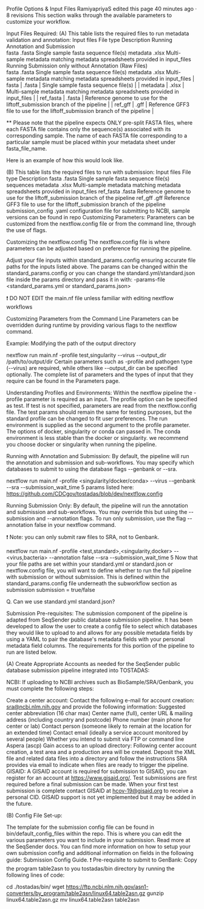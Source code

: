 Profile Options & Input Files
RamiyapriyaS edited this page 40 minutes ago · 8 revisions
This section walks through the available parameters to customize your workflow.

Input Files Required:
(A) This table lists the required files to run metadata validation and annotation:
Input files	File type	Description
Running Annotation and Submission		
fasta	.fasta	Single sample fasta sequence file(s)
metadata	.xlsx	Multi-sample metadata matching metadata spreadsheets provided in input_files
Running Submission only without Annotation (Raw Files)		
fasta	.fasta	Single sample fasta sequence file(s)
metadata	.xlsx	Multi-sample metadata matching metadata spreadsheets provided in input_files
| fasta | .fasta | Single sample fasta sequence file(s) | | metadata | .xlsx | Multi-sample metadata matching metadata spreadsheets provided in input_files | | ref_fasta | .fasta | Reference genome to use for the liftoff_submission branch of the pipeline | | ref_gff | .gff | Reference GFF3 file to use for the liftoff_submission branch of the pipeline |

** Please note that the pipeline expects ONLY pre-split FASTA files, where each FASTA file contains only the sequence(s) associated with its corresponding sample. The name of each FASTA file corresponding to a particular sample must be placed within your metadata sheet under fasta_file_name.

Here is an example of how this would look like.

(B) This table lists the required files to run with submission:
Input files	File type	Description
fasta	.fasta	Single sample fasta sequence file(s) sequences
metadata	.xlsx	Multi-sample metadata matching metadata spreadsheets provided in input_files
ref_fasta	.fasta	Reference genome to use for the liftoff_submission branch of the pipeline
ref_gff	.gff	Reference GFF3 file to use for the liftoff_submission branch of the pipeline
submission_config	.yaml	configuration file for submitting to NCBI, sample versions can be found in repo
Customizing Parameters:
Parameters can be customized from the nextflow.config file or from the command line, through the use of flags.

Customizing the nextflow.config
The nextflow.config file is where parameters can be adjusted based on preference for running the pipeline.

Adjust your file inputs within standard_params.config ensuring accurate file paths for the inputs listed above. The params can be changed within the standard_params.config or you can change the standard.yml/standard.json file inside the params directory and pass it in with: -params-file <standard_params.yml or standard_params.json>

❗ DO NOT EDIT the main.nf file unless familiar with editing nextflow workflows

Customizing Parameters from the Command Line
Parameters can be overridden during runtime by providing various flags to the nextflow command.

Example: Modifying the path of the output directory

nextflow run main.nf -profile test,singularity --virus --output_dir /path/to/output/dir
Certain parameters such as -profile and pathogen type (--virus) are required, while others like --output_dir can be specified optionally. The complete list of parameters and the types of input that they require can be found in the Parameters page.

Understanding Profiles and Environments:
Within the nextflow pipeline the -profile parameter is required as an input. The profile option can be specified as test. If test is not specified, parameters are read from the nextflow.config file. The test params should remain the same for testing purposes, but the standard profile can be changed to fit user preferences. The run environment is supplied as the second argument to the profile parameter. The options of docker, singularity or conda can passed in. The conda environment is less stable than the docker or singularity. we recommend you choose docker or singularity when running the pipeline.

Running with Annotation and Submission:
By default, the pipeline will run the annotation and submission and sub-workflows. You may specify which databases to submit to using the database flags --genbank or --sra.

nextflow run main.nf -profile <singularity/docker/conda> --virus --genbank --sra --submission_wait_time 5
params listed here: https://github.com/CDCgov/tostadas/blob/dev/nextflow.config

Running Submission Only:
By default, the pipeline will run the annotation and submission and sub-workflows. You may override this but using the --submission and --annotation flags. To run only submission, use the flag --annotation false in your nextflow command.

❗ Note: you can only submit raw files to SRA, not to Genbank.

nextflow run main.nf -profile <test,standard>,<singularity,docker> --<virus,bacteria> --annotation false --sra --submission_wait_time 5 
Now that your file paths are set within your standard.yml or standard.json or nextflow.config file, you will want to define whether to run the full pipeline with submission or without submission. This is defined within the standard_params.config file underneath the subworkflow section as submission submission = true/false

Q. Can we use standard.yml standard.json?

Submission Pre-requisites:
The submission component of the pipeline is adapted from SeqSender public database submission pipeline. It has been developed to allow the user to create a config file to select which databases they would like to upload to and allows for any possible metadata fields by using a YAML to pair the database's metadata fields with your personal metadata field columns. The requirements for this portion of the pipeline to run are listed below.

(A) Create Appropriate Accounts as needed for the SeqSender public database submission pipeline integrated into TOSTADAS:

NCBI: If uploading to NCBI archives such as BioSample/SRA/Genbank, you must complete the following steps:

Create a center account: Contact the following e-mail for account creation: sra@ncbi.nlm.nih.gov  and provide the following information:
Suggested center abbreviation (16 char max)
Center name (full), center URL & mailing address (including country and postcode)
Phone number (main phone for center or lab)
Contact person (someone likely to remain at the location for an extended time)
Contact email (ideally a service account monitored by several people)
Whether you intend to submit via FTP or command line Aspera (ascp)
Gain access to an upload directory: Following center account creation, a test area and a production area will be created. Deposit the XML file and related data files into a directory and follow the instructions SRA provides via email to indicate when files are ready to trigger the pipeline.
GISAID: A GISAID account is required for submission to GISAID, you can register for an account at https://www.gisaid.org/. Test submissions are first required before a final submission can be made. When your first test submission is complete contact GISAID at hcov-19@gisaid.org to receive a personal CID. GISAID support is not yet implemented but it may be added in the future.

(B) Config File Set-up:

The template for the submission config file can be found in bin/default_config_files within the repo. This is where you can edit the various parameters you want to include in your submission. Read more at the SeqSender docs.
You can find more information on how to setup your own submission config and additional information on fields in the following guide: Submission Config Guide.
❗ Pre-requisite to submit to GenBank: Copy the program table2asn to you tostadas/bin directory by running the following lines of code:

cd ./tostadas/bin/
wget https://ftp.ncbi.nlm.nih.gov/asn1-converters/by_program/table2asn/linux64.table2asn.gz
gunzip linux64.table2asn.gz
mv linux64.table2asn table2asn